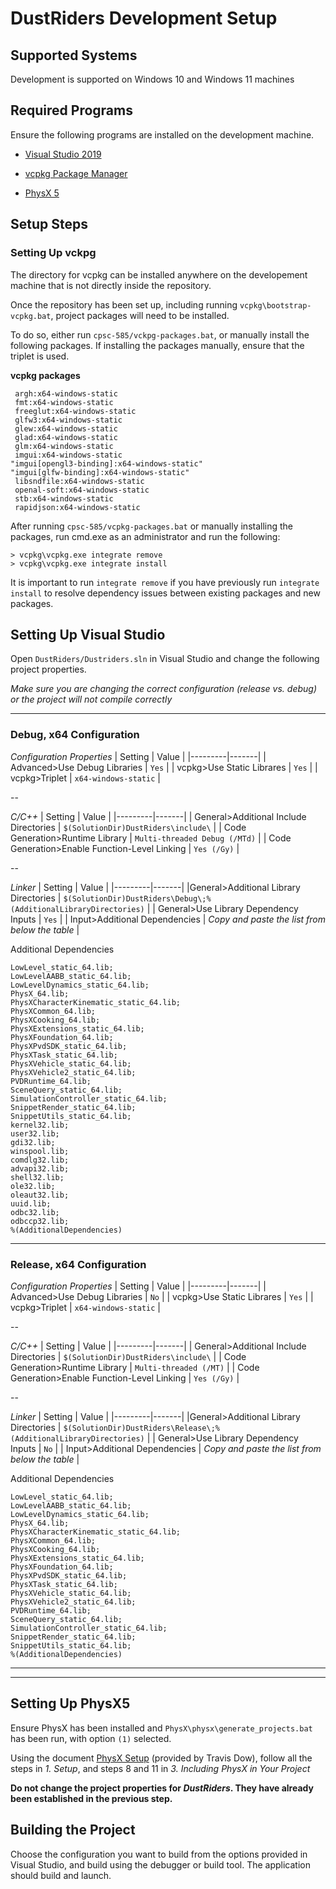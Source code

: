# DustRiders Development Setup

## Supported Systems

Development is supported on Windows 10 and Windows 11 machines

## Required Programs

Ensure the following programs are installed on the development machine.

* [Visual Studio 2019](https://visualstudio.microsoft.com/downloads/)

* [vcpkg Package Manager](https://vcpkg.io/en/getting-started.html)

* [PhysX 5](https://github.com/NVIDIA-Omniverse/PhysX/tree/release/104.1/physx)

## Setup Steps

### Setting Up vckpg

The directory for vcpkg can be installed anywhere on the developement machine that is not directly inside the repository.

Once the repository has been set up, including running `vcpkg\bootstrap-vcpkg.bat`, project packages will need to be installed.

To do so, either run `cpsc-585/vckpg-packages.bat`, or manually install the following packages. If installing the packages manually, ensure that the triplet  is used.

 **vcpkg packages**
```
 argh:x64-windows-static
 fmt:x64-windows-static
 freeglut:x64-windows-static
 glfw3:x64-windows-static
 glew:x64-windows-static
 glad:x64-windows-static
 glm:x64-windows-static
 imgui:x64-windows-static
"imgui[opengl3-binding]:x64-windows-static"
"imgui[glfw-binding]:x64-windows-static"
 libsndfile:x64-windows-static
 openal-soft:x64-windows-static
 stb:x64-windows-static
 rapidjson:x64-windows-static
 ```
After running `cpsc-585/vcpkg-packages.bat` or manually installing the packages, run cmd.exe as an administrator and run the following:

```
> vcpkg\vcpkg.exe integrate remove
> vcpkg\vcpkg.exe integrate install
```

It is important to run `integrate remove` if you have previously run `integrate install` to resolve dependency issues between existing packages and new packages.


## Setting Up Visual Studio

Open `DustRiders/Dustriders.sln` in Visual Studio and change the following project properties.

*Make sure you are changing the correct configuration (release vs. debug) or the project will not compile correctly*

---

### **Debug, x64 Configuration**

*Configuration Properties*
| Setting | Value |
|---------|-------|
| Advanced>Use Debug Libraries | `Yes` |
| vcpkg>Use Static Librares | `Yes` |
| vcpkg>Triplet | `x64-windows-static` |

--

*C/C++*
| Setting | Value |
|---------|-------|
| General>Additional Include Directories | `$(SolutionDir)DustRiders\include\` |
| Code Generation>Runtime Library | `Multi-threaded Debug (/MTd)` |
| Code Generation>Enable Function-Level Linking | `Yes (/Gy)` |

--

*Linker*
| Setting | Value |
|---------|-------|
|General>Additional Library Directories | `$(SolutionDir)DustRiders\Debug\;%(AdditionalLibraryDirectories)` |
| General>Use Library Dependency Inputs | `Yes` |
| Input>Additional Dependencies | *Copy and paste the list from below the table* |

Additional Dependencies
```
LowLevel_static_64.lib;
LowLevelAABB_static_64.lib;
LowLevelDynamics_static_64.lib;
PhysX_64.lib;
PhysXCharacterKinematic_static_64.lib;
PhysXCommon_64.lib;
PhysXCooking_64.lib;
PhysXExtensions_static_64.lib;
PhysXFoundation_64.lib;
PhysXPvdSDK_static_64.lib;
PhysXTask_static_64.lib;
PhysXVehicle_static_64.lib;
PhysXVehicle2_static_64.lib;
PVDRuntime_64.lib;
SceneQuery_static_64.lib;
SimulationController_static_64.lib;
SnippetRender_static_64.lib;
SnippetUtils_static_64.lib;
kernel32.lib;
user32.lib;
gdi32.lib;
winspool.lib;
comdlg32.lib;
advapi32.lib;
shell32.lib;
ole32.lib;
oleaut32.lib;
uuid.lib;
odbc32.lib;
odbccp32.lib;
%(AdditionalDependencies)
```

---

### **Release, x64 Configuration**

*Configuration Properties*
| Setting | Value |
|---------|-------|
| Advanced>Use Debug Libraries | `No` |
| vcpkg>Use Static Librares | `Yes` |
| vcpkg>Triplet | `x64-windows-static` |

--

*C/C++*
| Setting | Value |
|---------|-------|
| General>Additional Include Directories | `$(SolutionDir)DustRiders\include\` |
| Code Generation>Runtime Library | `Multi-threaded (/MT)` |
| Code Generation>Enable Function-Level Linking | `Yes (/Gy)` |

--

*Linker*
| Setting | Value |
|---------|-------|
|General>Additional Library Directories | `$(SolutionDir)DustRiders\Release\;%(AdditionalLibraryDirectories)` |
| General>Use Library Dependency Inputs | `No` |
| Input>Additional Dependencies | *Copy and paste the list from below the table* |

Additional Dependencies
```
LowLevel_static_64.lib;
LowLevelAABB_static_64.lib;
LowLevelDynamics_static_64.lib;
PhysX_64.lib;
PhysXCharacterKinematic_static_64.lib;
PhysXCommon_64.lib;
PhysXCooking_64.lib;
PhysXExtensions_static_64.lib;
PhysXFoundation_64.lib;
PhysXPvdSDK_static_64.lib;
PhysXTask_static_64.lib;
PhysXVehicle_static_64.lib;
PhysXVehicle2_static_64.lib;
PVDRuntime_64.lib;
SceneQuery_static_64.lib;
SimulationController_static_64.lib;
SnippetRender_static_64.lib;
SnippetUtils_static_64.lib;
%(AdditionalDependencies)
```


---
---

## Setting Up PhysX5

Ensure PhysX has been installed and `PhysX\physx\generate_projects.bat` has been run, with option `(1)` selected.

Using the document [PhysX Setup](./PhysX_5_Setup.pdf) (provided by Travis Dow), follow all the steps in *1. Setup*, and steps 8 and 11 in *3. Including PhysX in Your Project*

**Do not change the project properties for *DustRiders*. They have already been established in the previous step.**


## Building the Project

Choose the configuration you want to build from the options provided in Visual Studio, and build using the debugger or build tool. The application should build and launch.
